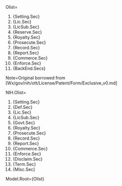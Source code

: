 Olist=<ol><li>{Setting.Sec}<li>{Lic.Sec}<li>{LicSub.Sec}<li>{Reserve.Sec}<li>{Royalty.Sec}<li>{Prosecute.Sec}<li>{Record.Sec}<li>{Report.Sec}<li>{Commerce.Sec}<li>{Enforce.Sec}<li>{BackEnd.Secs}</ol>

Note=Original borrowed from [Wx/gov/nih/ott/License/Patent/Form/Exclusive_v0.md]

NIH.Olist=<ol><li>{Setting.Sec}</li><li>{Def.Sec}</li><li>{Lic.Sec}</li><li>{LicSub.Sec}</li><li>{Govt.Sec}</li><li>{Royalty.Sec}</li><li>{Prosecute.Sec}</li><li>{Record.Sec}</li><li>{Report.Sec}</li><li>{Commerce.Sec}</li><li>{Enforce.Sec}</li><li>{Disclaim.Sec}</li><li>{Term.Sec}</li><li>{Misc.Sec}</li></ol>


Model.Root={Olist}